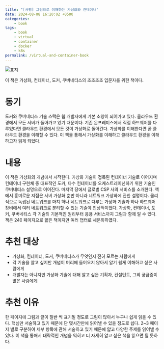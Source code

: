 ```yaml
---
title: "[서평] 그림으로 이해하는 가상화와 컨테이너"
date: 2024-08-08 16:20:02 +0500
categories:
    - book
tags:
    - book
	- virtual
	- container
	- docker
	- k8s
permalink: /virtual-and-container-book
---
```


![표지](https://contents.kyobobook.co.kr/sih/fit-in/458x0/pdt/9791140702152.jpg)

이 책은 가상화, 컨테이너, 도커, 쿠버네티스의 초초초초 입문자를 위한 책이다. 
# 동기
도커와 쿠버네티스 기술 스택은 웹 개발자에게 기본 소양이 되어가고 있다. 클라우드 환경에서 모든 서버가 돌아가고 있기 때문이다. 기존 온프레미스에서 직접 하드웨어를 다루었다면 클라우드 환경에서 모든 것이 가상화로 돌아간다. 가상화를 이해한다면 곧 클라우드 환경을 이해할 수 있다. 이 책을 통해서 가상화를 이해하고 클라우드 환경을 이해하고자 읽게 되었다. 

# 내용
이 책은 가상화의 개념에서 시작한다. 가상화 기술이 접목된 컨테이너 기술로 이어지며 컨테이너 구현체 중 대표적인 도커, 다수 컨테이너를 오케스트레이션하기 위한 기술인 쿠버네티스 설명으로 이어진다. 마지막 장에서 글로벌 CSP 사의 서비스를 소개한다. 
 책에서 흥미로운 지점은 서버 가상화 뿐만 아니라 네트워크 가상화에 관한 설명이다. 물리적으로 독립된 네트워크를 마치 하나 네트워크로 다루는 가상화 기술과 하나 하드웨어 장비에서 여러 네트워크로 분리할 수 있는 기술이 인상적이었다. 
 가상화, 컨테이너, 도커, 쿠버네티스 각 기술의 기본적인 원리부터 응용 서비스까지 그림과 함께 알 수 있다. 책은 240 페이지으로 얇은 책이지만 여러 챕터로 세분화하였다. 

# 추천 대상
- 가상화, 컨테이너, 도커, 쿠버네티스가 무엇인지 전혀 모르는 사람에게
- 각 기술을 알고 싶지만 개념이 머리에 들어오지 않아서 알기 쉽게 이해하고 싶은 사람에게 
- 개발자는 아니지만 가상화 기술에 대해 알고 싶은 기획자, 컨설턴트, 그외 궁금증이 많은 사람에게

# 추천 이유 
한 페이지에 그림과 글이 절반 씩 표기될 정도로 그림이 많아서 누구나 쉽게 읽을 수 있다. 핵심만 서술하고 있기 때문에 단 몇시간만에 읽어낼 수 있을 정도로 쉽다. 2~3 페이지 별로 구분하여 세부 항목에 관해 서술하고 있기 때문에 얇고 다양한 주제를 읽어낼 수 있다. 이 책을 통해서 대략적인 개념을 익히고 더 자세히 알고 싶은 책을 읽으면 될 듯하다. 